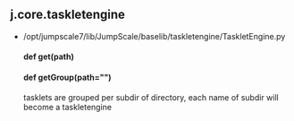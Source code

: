 ## j.core.taskletengine

- /opt/jumpscale7/lib/JumpScale/baselib/taskletengine/TaskletEngine.py

    #### def get(path) 
    #### def getGroup(path="") 
    
    tasklets are grouped per subdir of directory, each name of subdir will become a taskletengine
